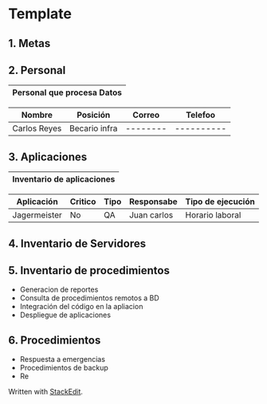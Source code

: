 # Template
## 1.  Metas
## 2. Personal

|Personal que procesa Datos|
|---------------------|

|Nombre | Posición | Correo | Telefoo |
|------|-----------|--------|----------|
|Carlos Reyes| Becario infra|--------|----------|

## 3.  Aplicaciones
| Inventario de aplicaciones | 
|-----------------------------|

|Aplicación|Critico| Tipo| Responsabe|Tipo de ejecución|
|-----|-----|-----|-------|---|
|Jagermeister|No|QA|Juan carlos|Horario laboral |

## 4. Inventario de Servidores

## 5. Inventario de procedimientos 

- Generacion de reportes
- Consulta de procedimientos remotos a BD
-  Integración del código en la apliacion
- Despliegue de aplicaciones 

## 6.  Procedimientos 
- Respuesta a emergencias
- Procedimientos de backup 
- Re



 Written with [StackEdit](https://stackedit.io/).
<!--stackedit_data:
eyJoaXN0b3J5IjpbMTIzMjI3MDk0NiwtNTkyNTMwNzY0LDEwOT
Q1NjE4MSwtMTk0OTcyNjMxOSwyMDIzNDY3NzE3LC04NzUwMzcy
MjQsMTYyMjc1MDg4OSw3MzA5OTgxMTZdfQ==
-->